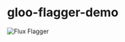 # gloo-flagger-demo

![Flux Flagger](https://github.com/fluxcd/helm-operator-get-started/blob/master/diagrams/flux-flagger.png)
